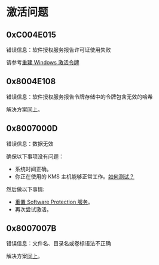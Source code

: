# 激活问题

## 0xC004E015

错误信息：软件授权服务报告许可证使用失败

请参考[重建 Windows 激活令牌](/zh-cn/toolbox/windows.md#重建-windows-激活令牌)

## 0x8004E108

错误信息：软件授权服务报告令牌存储中的令牌包含无效的哈希

解决方案[同上](activation.md#_0xc004e015)。

## 0x8007000D

错误信息：数据无效

确保以下事项没有问题：

- 系统时间正确。
- 你正在使用的 KMS 主机能够正常工作。[如何测试？](/docs/zh-cn/toolbox/#测试-kms-主机可用性)

然后做以下事情:

- [重置 Software Protection 服务](/zh-cn/toolbox/windows.md#重置-software-protection-服务)。
- 再次尝试激活。

## 0x8007007B

错误信息：文件名、目录名或卷标语法不正确

解决方案[同上](activation.md#_0x8007000d)。
